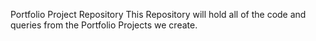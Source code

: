 Portfolio Project Repository
This Repository will hold all of the code and queries from the Portfolio Projects we create.
